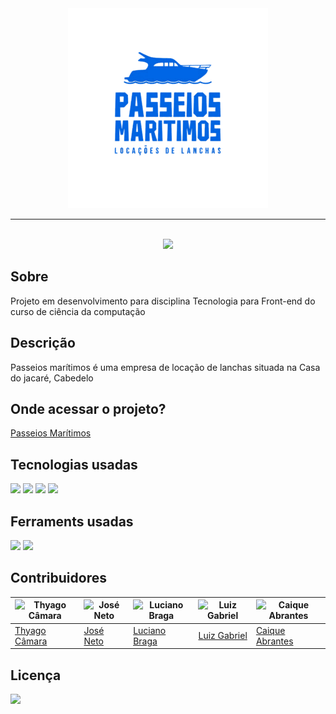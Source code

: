 <div align="center">
    <img src="./assets/images/logo_azul.png">
    <hr>
    <br>
    <img src="https://img.shields.io/badge/Status-Desenvolvimento-green.svg">
</div>

## Sobre
<p>Projeto em desenvolvimento para disciplina Tecnologia para Front-end do curso de ciência da computação</p>

## Descrição
<p>Passeios marítimos é uma empresa de locação de lanchas situada na Casa do jacaré, Cabedelo</p>

## Onde acessar o projeto?

<a href="">Passeios Marítimos</a>

## Tecnologias usadas
<p>
    <img src="https://img.shields.io/badge/html5-%23E34F26.svg?style=for-the-badge&logo=html5&logoColor=white">
    <img src="https://img.shields.io/badge/css3-%231572B6.svg?style=for-the-badge&logo=css3&logoColor=white">
    <img src="https://img.shields.io/badge/javascript-%23323330.svg?style=for-the-badge&logo=javascript&logoColor=%23F7DF1E">
    <img src="https://img.shields.io/badge/bootstrap-%238511FA.svg?style=for-the-badge&logo=bootstrap&logoColor=white">
</p>

## Ferraments usadas
<p>
    <img src="https://img.shields.io/badge/figma-%23F24E1E.svg?style=for-the-badge&logo=figma&logoColor=white">
    <img src="https://img.shields.io/badge/adobe%20photoshop-%2331A8FF.svg?style=for-the-badge&logo=adobe%20photoshop&logoColor=white">
</p>

## Contribuidores

| ![Thyago Câmara](https://github.com/thyagocamara.png) | ![José Neto](https://github.com/joseneto0820.png) | ![Luciano Braga](https://github.com/bhluciano.png) | ![Luiz Gabriel](https://github.com/luizgabrielfb.png) | ![Caique Abrantes](https://github.com/caigue.png) |
|-------------------------------------------------------|----------------------------------------------------|----------------------------------------------------|----------------------------------------------------|----------------------------------------------------|
| [Thyago Câmara](https://github.com/thyagocamara)     | [José Neto](https://github.com/joseneto0820)     | [Luciano Braga](https://github.com/bhluciano)     | [Luiz Gabriel](https://github.com/luizgabrielfb)  | [Caique Abrantes](https://github.com/caigue)      |

## Licença
<img src="https://img.shields.io/badge/License-MIT-blue.svg">